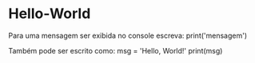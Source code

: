 # Hello-World
Para uma mensagem ser exibida no console escreva: print('mensagem')

Também pode ser escrito como:
msg = 'Hello, World!'
print(msg)
